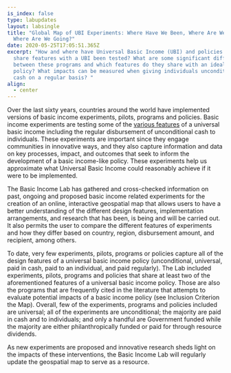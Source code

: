 ```yaml
---
is_index: false
type: labupdates
layout: labsingle
title: "Global Map of UBI Experiments: Where Have We Been, Where Are We Now, and
  Where Are We Going?"
date: 2020-05-25T17:05:51.365Z
excerpt: "How and where have Universal Basic Income (UBI) and policies that
  share features with a UBI been tested? What are some significant differences
  between these programs and which features do they share with an ideal UBI
  policy? What impacts can be measured when giving individuals unconditional
  cash on a regular basis? "
align:
  - center
---
```

Over the last sixty years, countries around the world have implemented versions of basic income experiments, pilots, programs and policies. Basic income experiments are testing some of the [various features](https://basicincome.stanford.edu/about/what-is-ubi/) of a universal basic income including the regular disbursement of unconditional cash to individuals. These experiments are important since they engage communities in innovative ways, and they also capture information and data on key processes, impact, and outcomes that seek to inform the development of a basic income-like policy. These experiments help us approximate what Universal Basic Income could reasonably achieve if it were to be implemented.

The Basic Income Lab has gathered and cross-checked information on past, ongoing and proposed basic income related experiments for the creation of an online, interactive geospatial map that allows users to have a better understanding of the different design features, implementation arrangements, and research that has been, is being and will be carried out. It also permits the user to compare the different features of experiments and how they differ based on country, region, disbursement amount, and recipient, among others. 

To date, very few experiments, pilots, programs or policies capture all of the design features of a universal basic income policy (unconditional, universal, paid in cash, paid to an individual, and paid regularly). The Lab included experiments, pilots, programs and policies that share at least two of the aforementioned features of a universal basic income policy. Those are also the programs that are frequently cited in the literature that attempts to evaluate potential impacts of a basic income policy (see Inclusion Criterion the Map). Overall, few of the experiments, programs and policies included are universal; all of the experiments are unconditional; the majority are paid in cash and to individuals; and only a handful are Government funded while the majority are either philanthropically funded or paid for through resource dividends.

As new experiments are proposed and innovative research sheds light on the impacts of these interventions, the Basic Income Lab will regularly update the geospatial map to serve as a resource.